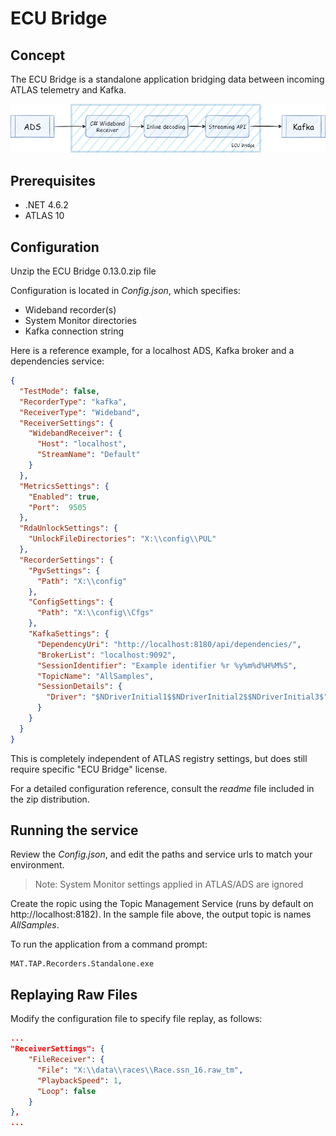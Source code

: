 # ECU Bridge

## Concept

The ECU Bridge is a standalone application bridging data between incoming ATLAS telemetry and Kafka.

![ecu-bridge.drawio.png](../../assets/diagrams/ecu-bridge.drawio.png)

## Prerequisites

- .NET 4.6.2
- ATLAS 10

## Configuration

Unzip the ECU Bridge 0.13.0.zip file

Configuration is located in _Config.json_, which specifies:

- Wideband recorder(s)
- System Monitor directories
- Kafka connection string

Here is a reference example, for a localhost ADS, Kafka broker and a dependencies service:

```json 
{
  "TestMode": false, 
  "RecorderType": "kafka",
  "ReceiverType": "Wideband",
  "ReceiverSettings": {
    "WidebandReceiver": {
      "Host": "localhost",
      "StreamName": "Default"
    }
  },
  "MetricsSettings": {
    "Enabled": true,
    "Port":  9505 
  },
  "RdaUnlockSettings": {
    "UnlockFileDirectories": "X:\\config\\PUL"
  },
  "RecorderSettings": {
    "PgvSettings": {
      "Path": "X:\\config"
    },
    "ConfigSettings": {
      "Path": "X:\\config\\Cfgs"
    },
    "KafkaSettings": {
      "DependencyUri": "http://localhost:8180/api/dependencies/",
      "BrokerList": "localhost:9092",
      "SessionIdentifier": "Example identifier %r %y%m%d%H%M%S",
      "TopicName": "AllSamples",
      "SessionDetails": {
        "Driver": "$NDriverInitial1$$NDriverInitial2$$NDriverInitial3$"
      }
    }
  }
}
```

This is completely independent of ATLAS registry settings, but does still require specific "ECU Bridge" license.

For a detailed configuration reference, consult the _readme_ file included in the zip distribution.

## Running the service

Review the _Config.json_, and edit the paths and service urls to match your environment.

> Note: System Monitor settings applied in ATLAS/ADS are ignored

Create the ropic using the Topic Management Service (runs by default on http://localhost:8182). In the sample file above, the output topic is names _AllSamples_.

To run the application from a command prompt:

```
MAT.TAP.Recorders.Standalone.exe
```

## Replaying Raw Files

Modify the configuration file to specify file replay, as follows:

```json
...
"ReceiverSettings": {
    "FileReceiver": {
      "File": "X:\\data\\races\\Race.ssn_16.raw_tm",
      "PlaybackSpeed": 1,
      "Loop": false
    }
},
...
```

<!-- TODO: Find out if the following section is still valid
refer to: https://mclarenappliedtechnologies.zendesk.com/knowledge/articles/360010656973/en-us?brand_id=1083465
## Limitations

This preview service forwards only samples and laps.

It does support backfill, but does not yet provide resampling, latency or coverage control.
Events are not yet supported.

You cannot select subsets of parameters - this service streams everything. This is ideal for use cases centered on export and data movement, but less useful for model execution. -->